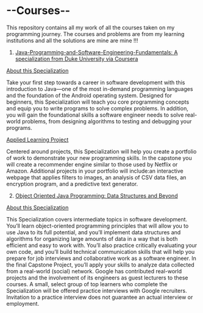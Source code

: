 # --Courses--
This repository contains all my work of all the courses taken on my programming journey. The courses and problems are from my learning institutions and all the solutions are mine are mine !!!

1. [Java-Programming-and-Software-Engineering-Fundamentals: A specialization from Duke University via Coursera](https://github.com/Allos111/--Courses--/tree/main/Java-Programming-And-Software-Engineering-Fundementals)

  [About this Specialization](https://www.coursera.org/specializations/java-programming?)

Take your first step towards a career in software development with this introduction to Java—one of the most in-demand programming languages and the foundation of the Android operating system. Designed for beginners, this Specialization will teach you core programming concepts and equip you to write programs to solve complex problems. In addition, you will gain the foundational skills a software engineer needs to solve real-world problems, from designing algorithms to testing and debugging your programs.

[Applied Learning Project](https://www.coursera.org/specializations/java-programming?)

Centered around projects, this Specialization will help you create a portfolio of work to demonstrate your new programming skills. In the capstone you will create a recommender engine similar to those used by Netflix or Amazon. Additional projects in your portfolio will include:an interactive webpage that applies filters to images, an analysis of CSV data files, an encryption program, and a predictive text generator.

2. [Object Oriented Java Programming: Data Structures and Beyond](https://github.com/Allos111/--Courses--/tree/main/Object-Oriented-Java-programming-Data-Stuctures-and-Beyond/UCSDUnfoldingMaps)

[About this Specialization](https://www.coursera.org/specializations/java-object-oriented)

This Specialization covers intermediate topics in software development. You’ll learn object-oriented programming principles that will allow you to use Java to its full potential, and you’ll implement data structures and algorithms for organizing large amounts of data in a way that is both efficient and easy to work with. You’ll also practice critically evaluating your own code, and you’ll build technical communication skills that will help you prepare for job interviews and collaborative work as a software engineer. In the final Capstone Project, you’ll apply your skills to analyze data collected from a real-world (social) network. Google has contributed real-world projects and the involvement of its engineers as guest lecturers to these courses. A small, select group of top learners who complete the Specialization will be offered practice interviews with Google recruiters.  Invitation to a practice interview does not guarantee an actual interview or employment. 
